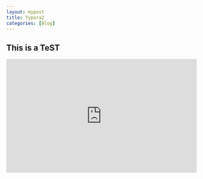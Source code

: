 ```yaml
---
layout: mypost
title: Typora2
categories: [Blog]
---
```

## This is a TeST ##
<iframe height="300" style="width: 100%;" scrolling="no" title="TailwandCSS" src="https://codepen.io/Glenn-Ou/embed/ZEVPrPz?default-tab=html%2Cresult&theme-id=dark" frameborder="no" loading="lazy" allowtransparency="true" allowfullscreen="true">
  See the Pen <a href="https://codepen.io/Glenn-Ou/pen/ZEVPrPz">
  TailwandCSS</a> by Glenn Ou (<a href="https://codepen.io/Glenn-Ou">@Glenn-Ou</a>)
  on <a href="https://codepen.io">CodePen</a>.
</iframe>
